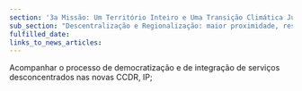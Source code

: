 ```yaml
---
section: '3a Missão: Um Território Inteiro e Uma Transição Climática Justa'
sub_section: "Descentralização e Regionalização: maior proximidade, responsabilidade e eficiência"
fulfilled_date:
links_to_news_articles:
---
```


Acompanhar o processo de democratização e de integração de serviços desconcentrados nas novas CCDR, IP;